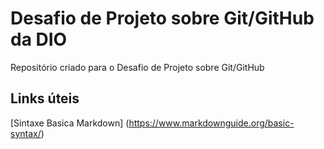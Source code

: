 # Desafio de Projeto sobre Git/GitHub da DIO
Repositório criado para o Desafio de Projeto sobre Git/GitHub

## Links úteis
[Sintaxe Basica Markdown] (https://www.markdownguide.org/basic-syntax/)
